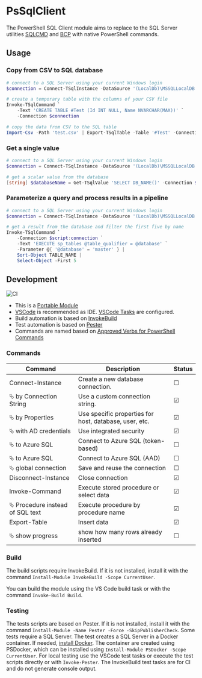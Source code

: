# PsSqlClient

The PowerShell SQL Client module aims to replace to the SQL Server utilities [SQLCMD](https://docs.microsoft.com/de-de/sql/tools/sqlcmd-utility) and [BCP](https://docs.microsoft.com/en-us/sql/tools/BCP-utility) with native PowerShell commands.

## Usage

### Copy from CSV to SQL database

```powershell
# connect to a SQL Server using your current Windows login
$connection = Connect-TSqlInstance -DataSource '(LocalDb)\MSSQLLocalDB'

# create a temporary table with the columns of your CSV file
Invoke-TSqlCommand `
    -Text 'CREATE TABLE #Test (Id INT NULL, Name NVARCHAR(MAX))' `
    -Connection $connection

# copy the data from CSV to the SQL table
Import-Csv -Path 'test.csv' | Export-TSqlTable -Table '#Test' -Connection $connection
```

### Get a single value

```powershell
# connect to a SQL Server using your current Windows login
$connection = Connect-TSqlInstance -DataSource '(LocalDb)\MSSQLLocalDB'

# get a scalar value from the database
[string] $databaseName = Get-TSqlValue 'SELECT DB_NAME()' -Connection $connection
```

### Parameterize a query and process results in a pipeline

```powershell
# connect to a SQL Server using your current Windows login
$connection = Connect-TSqlInstance -DataSource '(LocalDb)\MSSQLLocalDB'

# get a result from the database and filter the first five by name
Invoke-TSqlCommand `
    -Connection $script:connection `
    -Text 'EXECUTE sp_tables @table_qualifier = @database' `
    -Parameter @{ '@database' = 'master' } |
    Sort-Object TABLE_NAME |
    Select-Object -First 5
```

## Development

![CI](https://github.com/abbgrade/PsSqlClient/workflows/CI/badge.svg)

- This is a [Portable Module](https://docs.microsoft.com/de-de/powershell/scripting/dev-cross-plat/writing-portable-modules?view=powershell-7)
- [VSCode](https://code.visualstudio.com) is recommended as IDE. [VSCode Tasks](https://code.visualstudio.com/docs/editor/tasks) are configured.
- Build automation is based on [InvokeBuild](https://github.com/nightroman/Invoke-Build)
- Test automation is based on [Pester](https://pester.dev)
- Commands are named based on [Approved Verbs for PowerShell Commands](https://docs.microsoft.com/de-de/powershell/scripting/developer/cmdlet/approved-verbs-for-windows-powershell-commands)

### Commands

| Command                                | Description                                            | Status  |
| -------------------------------------- | ------------------------------------------------------ | ------- |
| Connect-Instance                       | Create a new database connection.                      | &#9744; |
| &#11185; by Connection String          | Use a custom connection string.                        | &#9745; |
| &#11185; by Properties                 | Use specific properties for host, database, user, etc. | &#9745; |
| &#11185; with AD credentials           | Use integrated security                                | &#9745; |
| &#11185; to Azure SQL                  | Connect to Azure SQL (token-based)                     | &#9744; |
| &#11185; to Azure SQL                  | Connect to Azure SQL (AAD)                             | &#9744; |
| &#11185; global connection             | Save and reuse the connection                          | &#9744; |
| Disconnect-Instance                    | Close connection                                       | &#9745; |
| Invoke-Command                         | Execute stored procedure or select data                | &#9745; |
| &#11185; Procedure instead of SQL text | Execute procedure by procedure name                    | &#9745; |
| Export-Table                           | Insert data                                            | &#9745; |
| &#11185; show progress                 | show how many rows already inserted                    | &#9744; |


### Build

The build scripts require InvokeBuild. If it is not installed, install it with the command `Install-Module InvokeBuild -Scope CurrentUser`.

You can build the module using the VS Code build task or with the command `Invoke-Build Build`.

### Testing

The tests scripts are based on Pester. If it is not installed, install it with the command `Install-Module -Name Pester -Force -SkipPublisherCheck`. Some tests require a SQL Server. The test creates a SQL Server in a Docker container. If needed, [install Docker](https://www.docker.com/get-started). The container are created using PSDocker, which can be installed using `Install-Module PSDocker -Scope CurrentUser`.
For local testing use the VSCode test tasks or execute the test scripts directly or with `Invoke-Pester`.
The InvokeBuild test tasks are for CI and do not generate console output.
